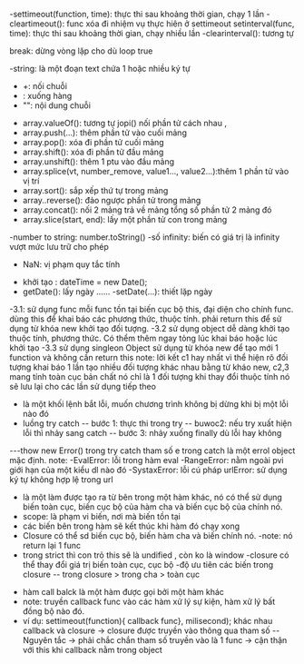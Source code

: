<!-- settimeout(), setinterval() -->
-settimeout(function, time): thực thi sau khoảng thời gian, chạy 1 lần
-cleartimeout(): func xóa đi nhiệm vụ thực hiên ở settimeout
setinterval(func, time): thực thi sau khoảng thời gian, chạy nhiều lần
-clearinterval(): tương tự
<!-- loop -->
break: dừng vòng lặp cho dù loop true
<!-- Data types -->
-string: là một đoạn text chứa 1 hoặc nhiều ký tự
- +: nối chuỗi
- \: xuống hàng
- "": nội dung chuỗi
<!-- array -->
- array.valueOf(): tương tự jopi() nối phần tử cách nhau ,
- array.push(...): thêm phần tử vào cuối mảng
- array.pop(): xóa đi phần tử cuối mảng
- array.shift(): xóa đi phần tử đầu mảng
- array.unshift(): thêm 1 ptu vào đầu mảng
- array.splice(vt, number_remove, value1..., value2...):thêm 1 phần tử vào vị trí 
- array.sort(): sắp xếp thứ tự trong mảng
- array..reverse(): đảo ngược phần tử trong mảng
- array.concat(): nối 2 mảng trả về mảng tổng số phần tử 2 mảng đó
- array.slice(start, end): lấy một phần tử con trong mảng

<!-- number -->
-number to string: number.toString()
-số infinity: biến có giá trị là infinity vượt mức lưu trữ cho phép
- NaN: vị phạm quy tắc tính

<!-- Date -->
- khởi tạo : dateTime = new Date();
- getDate(): lấy ngày
......
-setDate(...): thiết lặp ngày

<!-- 3 cách tạo class -->
-3.1: sử dụng func
    mỗi func tồn tại biến cục bộ this, đại diện cho chính func. dùng this để khai báo các phương thức, thuộc tính. phải return this để sử dụng từ khóa new khởi tạo đối tượng.
-3.2 sử dụng object
    dễ dàng khởi tạo thuộc tính, phương thức. Có thểm thêm ngay tỏng lúc khai báo hoặc lúc khởi tạo
-3.3 sử dụng singleon Object
    sử dụng từ khóa new để tạo mới 1 function và không cần return this
 note: lời kết 
    c1 hay nhất vì thể hiện rõ đối tượng khai báo 1 lần tạo nhiều đối tượng khác nhau bằng từ kháo new, c2,3 mang tính toàn cục bản chất nó chỉ là 1 đối tượng khi thay đổi thuộc tính nó sẽ lưu lại cho các lần sử dụng tiếp theo

 <!--try catch  -->
 - là một khối lệnh bắt lỗi, muốn chương trình không bị dừng khi bị một lỗi nào đó
 - luồng try catch
 -- bước 1: thực thi trong try
 -- buwoc2: nếu try xuất hiện lỗi thì nhảy sang catch
 -- bước 3: nhảy xuống finally dù lỗi hay không

---thow new Error() trong try catch
tham số e trong catch là một errol object mặc định. 
 note: 
 -EvalError: lỗi trong hàm eval
 -RangeError: nằm ngoài pvi giới hạn của một kiểu dl nào đó
 -SystaxError: lỗi cú pháp
 urlError: sử dụng ký tự không hợp lệ trong url

 <!-- closuse -->
- là một làm được tạo ra từ bên trong một hàm khác, nó có thể sử dụng biến toàn cục, biến cục bộ của hàm cha  và biến cục bộ của chính nó. 
- scope: là phạm vi biến, nơi mà biến tồn tại 
- các biến bên trong hàm sẽ kết thúc khi hàm đó chạy xong
- Closure có thể sd biến cục bộ, biến hàm cha và biến chính nó.
-note: nó return lại 1 func
- trong strict thì con trỏ this sẽ là undified , còn ko là window
-closure có thể thay đổi giá trị biến toàn cục, cục bộ
-độ ưu tiên các biến trong closure
-- trong closure > trong cha > toàn cục

<!-- call balck -->
- hàm call balck là một hàm được gọi bởi một hàm khác 
- note: truyền callback func vào các hàm xử lý sự kiện, hàm xử lý bất đồng bộ nào đó.
- ví dụ: settimeout(function){ callback func}, milisecond);
 khác nhau callback và closure
 -> closure được truyền vào thông qua tham số
-- Nguyên tắc
-> phải chắc chắn tham số truyền vào là 1 func
-> cận thận với this khi callback nằm trong object

